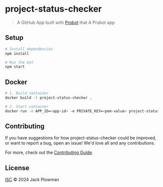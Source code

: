 # project-status-checker

> A GitHub App built with [Probot](https://github.com/probot/probot) that A Probot app

## Setup

```sh
# Install dependencies
npm install

# Run the bot
npm start
```

## Docker

```sh
# 1. Build container
docker build -t project-status-checker .

# 2. Start container
docker run -e APP_ID=<app-id> -e PRIVATE_KEY=<pem-value> project-status-checker
```

## Contributing

If you have suggestions for how project-status-checker could be improved, or want to report a bug, open an issue! We'd love all and any contributions.

For more, check out the [Contributing Guide](CONTRIBUTING.md).

## License

[ISC](LICENSE) © 2024 Jack Plowman
